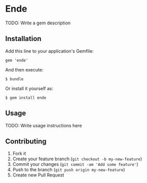 # Ende

TODO: Write a gem description

## Installation

Add this line to your application's Gemfile:

    gem 'ende'

And then execute:

    $ bundle

Or install it yourself as:

    $ gem install ende

## Usage

TODO: Write usage instructions here

## Contributing

1. Fork it
2. Create your feature branch (`git checkout -b my-new-feature`)
3. Commit your changes (`git commit -am 'Add some feature'`)
4. Push to the branch (`git push origin my-new-feature`)
5. Create new Pull Request
